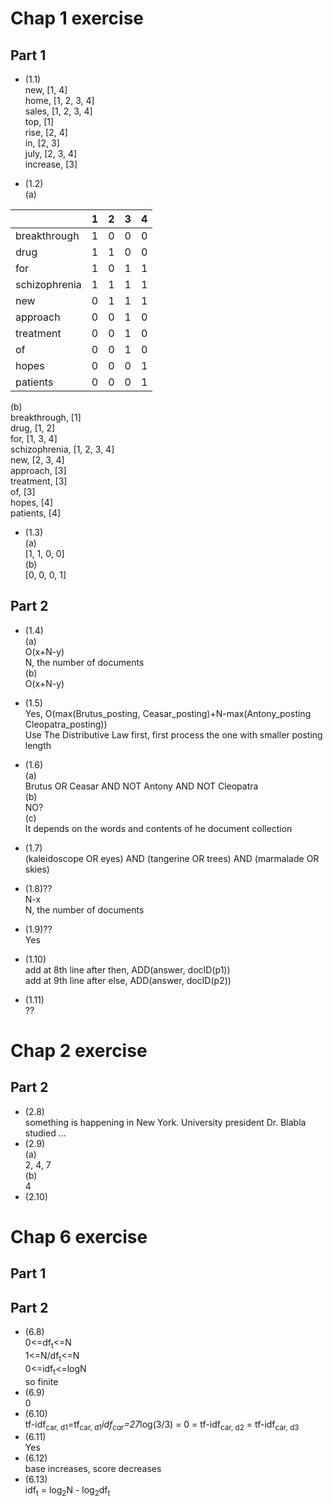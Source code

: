 Chap 1 exercise
=======================================
Part 1
------------------
- (1.1)<br/>
  new, [1, 4]<br/>
  home, [1, 2, 3, 4]<br/>
  sales, [1, 2, 3, 4]<br/>
  top, [1]<br/>
  rise, [2, 4]<br/>
  in, [2, 3]<br/>
  july, [2, 3, 4]<br/>
  increase, [3]<br/>
  
- (1.2)<br/>
  (a)<br/>
  
|               | 1 | 2 | 3 | 4 |
|---------------|---|---|---|---|
| breakthrough  | 1 | 0 | 0 | 0 |
| drug          | 1 | 1 | 0 | 0 |
| for           | 1 | 0 | 1 | 1 |
| schizophrenia | 1 | 1 | 1 | 1 |
| new           | 0 | 1 | 1 | 1 |
| approach      | 0 | 0 | 1 | 0 |
| treatment     | 0 | 0 | 1 | 0 |
| of            | 0 | 0 | 1 | 0 |
| hopes         | 0 | 0 | 0 | 1 |
| patients      | 0 | 0 | 0 | 1 |

  (b)<br/>
  breakthrough, [1]<br/>
  drug, [1, 2]<br/>
  for, [1, 3, 4]<br/>
  schizophrenia, [1, 2, 3, 4]<br/>
  new, [2, 3, 4]<br/>
  approach, [3]<br/>
  treatment, [3]<br/>
  of, [3]<br/>
  hopes, [4]<br/>
  patients, [4]<br/>

- (1.3)<br/>
  (a)<br/>
  [1, 1, 0, 0]<br/>
  (b)<br/>
  [0, 0, 0, 1]<br/>

Part 2
------------------
- (1.4)<br/>
  (a)<br/>
  O(x+N-y)<br/>
  N, the number of documents<br/>
  (b)<br/>
  O(x+N-y)<br/>
  
- (1.5)<br/>
  Yes, O(max(Brutus_posting, Ceasar_posting)+N-max(Antony_posting Cleopatra_posting))<br/>
  Use The Distributive Law first, first process the one with smaller posting length<br/>
  
- (1.6)<br/>
  (a)<br/>
  Brutus OR Ceasar AND NOT Antony AND NOT Cleopatra<br/>
  (b)<br/>
  NO?<br/>
  (c)<br/>
  It depends on the words and contents of he document collection<br/>
- (1.7)<br/>
  (kaleidoscope OR eyes) AND (tangerine OR trees) AND (marmalade OR skies)<br/>
- (1.8)??<br/>
  N-x<br/>
  N, the number of documents<br/>
- (1.9)??<br/>
  Yes<br/>
- (1.10)<br/>
  add at 8th line after then, ADD(answer, docID(p1))<br/>
  add at 9th line after else, ADD(answer, docID(p2))<br/>
- (1.11)<br/>
  ??<br/>


Chap 2 exercise
=======================================
Part 2
------------------
- (2.8)<br/>
something is happening in New York. University president Dr. Blabla studied ...
- (2.9)<br/>
(a)<br/>
2, 4, 7<br/>
(b)<br/>
4<br/>
- (2.10)<br/>



Chap 6 exercise
=======================================
Part 1
------------------

  
Part 2
------------------
  - (6.8)<br/>
  0<=df<sub>t</sub><=N<br/>
  1<=N/df<sub>t</sub><=N<br/>
  0<=idf<sub>t</sub><=logN<br/>
  so finite<br/>
  - (6.9)<br/>
  0
  - (6.10)<br/>
  tf-idf<sub>car, d1</sub>=tf<sub>car, d1</sub>*idf<sub>car</sub>=27*log(3/3) = 0 = tf-idf<sub>car, d2</sub> = tf-idf<sub>car, d3</sub><br/>
  - (6.11)<br/>
  Yes
  - (6.12)<br/>
  base increases, score decreases
  - (6.13)<br/>
  idf<sub>t</sub> = log<sub>2</sub>N - log<sub>2</sub>df<sub>t</sub>
  